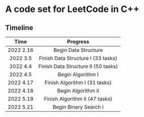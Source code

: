 # A code set for LeetCode in C++

## Timeline

| Time | Progress |
| :---: | :---: |
| 2022 2.16 | Begin Data Structure|
| 2022 3.5 | Finish Data Structure I (33 tasks) |
| 2022 4.4 | Finish Data Structure II (50 tasks) |
| 2022 4.5 | Begin Algorithm I |
| 2022 4.17 | Finish Algorithm I (31 tasks) |
| 2022 4.18 | Begin Algorithm II |
| 2022 5.19 | Finish Algorithm II (47 tasks) |
| 2022 5.21 | Begin Binary Search I |
